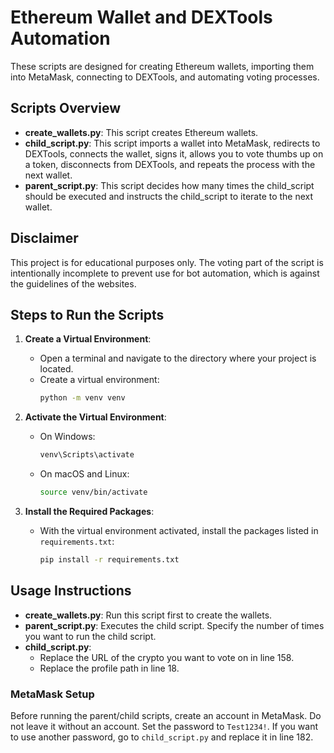 # Ethereum Wallet and DEXTools Automation

These scripts are designed for creating Ethereum wallets, importing them into MetaMask, connecting to DEXTools, and automating voting processes.

## Scripts Overview

- **create_wallets.py**: This script creates Ethereum wallets.
- **child_script.py**: This script imports a wallet into MetaMask, redirects to DEXTools, connects the wallet, signs it, allows you to vote thumbs up on a token, disconnects from DEXTools, and repeats the process with the next wallet.
- **parent_script.py**: This script decides how many times the child_script should be executed and instructs the child_script to iterate to the next wallet.

## Disclaimer

This project is for educational purposes only. The voting part of the script is intentionally incomplete to prevent use for bot automation, which is against the guidelines of the websites.

## Steps to Run the Scripts

1. **Create a Virtual Environment**:
    - Open a terminal and navigate to the directory where your project is located.
    - Create a virtual environment:
      ```sh
      python -m venv venv
      ```

2. **Activate the Virtual Environment**:
    - On Windows:
      ```sh
      venv\Scripts\activate
      ```
    - On macOS and Linux:
      ```sh
      source venv/bin/activate
      ```

3. **Install the Required Packages**:
    - With the virtual environment activated, install the packages listed in `requirements.txt`:
      ```sh
      pip install -r requirements.txt
      ```

## Usage Instructions

- **create_wallets.py**: Run this script first to create the wallets.
- **parent_script.py**: Executes the child script. Specify the number of times you want to run the child script.
- **child_script.py**:
  - Replace the URL of the crypto you want to vote on in line 158.
  - Replace the profile path in line 18.

### MetaMask Setup

Before running the parent/child scripts, create an account in MetaMask. Do not leave it without an account. Set the password to `Test1234!`. If you want to use another password, go to `child_script.py` and replace it in line 182.
